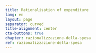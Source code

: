 ```yaml
---
title: Rationalisation of expenditure
lang: en
layout: page
separator: curved
title-alignment: center
cta-buttons: true
chapter: razionalizzazione-della-spesa
ref: razionalizzazione-della-spesa
---
```

